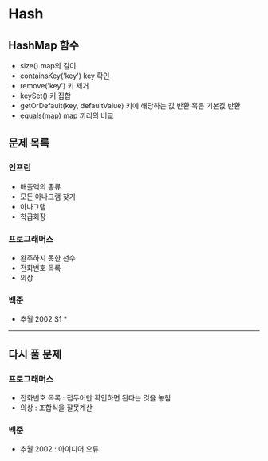 # Hash

## HashMap 함수

- size() map의 길이
- containsKey('key') key 확인
- remove('key') 키 제거
- keySet() 키 집합
- getOrDefault(key, defaultValue) 키에 해당하는 값 반환 혹은 기본값 반환
- equals(map) map 끼리의 비교

## 문제 목록

### 인프런

- 매출액의 종류
- 모든 아나그램 찾기
- 아나그램
- 학급회장

### 프로그래머스

- 완주하지 못한 선수
- 전화번호 목록
- 의상

### 백준

- 추월 2002 S1 *

---

## 다시 풀 문제

### 프로그래머스

- 전화번호 목록 : 접두어만 확인하면 된다는 것을 놓침
- 의상 : 조합식을 잘못계산

### 백준

- 추월 2002 : 아이디어 오류